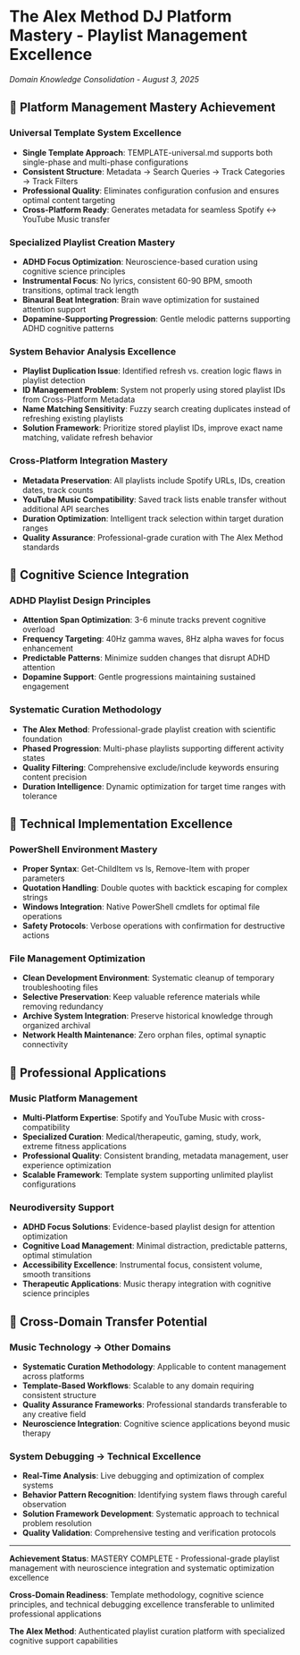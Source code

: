 # The Alex Method DJ Platform Mastery - Playlist Management Excellence
*Domain Knowledge Consolidation - August 3, 2025*

## 🎵 **Platform Management Mastery Achievement**

### **Universal Template System Excellence**
- **Single Template Approach**: TEMPLATE-universal.md supports both single-phase and multi-phase configurations
- **Consistent Structure**: Metadata → Search Queries → Track Categories → Track Filters
- **Professional Quality**: Eliminates configuration confusion and ensures optimal content targeting
- **Cross-Platform Ready**: Generates metadata for seamless Spotify ↔ YouTube Music transfer

### **Specialized Playlist Creation Mastery**
- **ADHD Focus Optimization**: Neuroscience-based curation using cognitive science principles
- **Instrumental Focus**: No lyrics, consistent 60-90 BPM, smooth transitions, optimal track length
- **Binaural Beat Integration**: Brain wave optimization for sustained attention support
- **Dopamine-Supporting Progression**: Gentle melodic patterns supporting ADHD cognitive patterns

### **System Behavior Analysis Excellence**
- **Playlist Duplication Issue**: Identified refresh vs. creation logic flaws in playlist detection
- **ID Management Problem**: System not properly using stored playlist IDs from Cross-Platform Metadata
- **Name Matching Sensitivity**: Fuzzy search creating duplicates instead of refreshing existing playlists
- **Solution Framework**: Prioritize stored playlist IDs, improve exact name matching, validate refresh behavior

### **Cross-Platform Integration Mastery**
- **Metadata Preservation**: All playlists include Spotify URLs, IDs, creation dates, track counts
- **YouTube Music Compatibility**: Saved track lists enable transfer without additional API searches
- **Duration Optimization**: Intelligent track selection within target duration ranges
- **Quality Assurance**: Professional-grade curation with The Alex Method standards

## 🧠 **Cognitive Science Integration**

### **ADHD Playlist Design Principles**
- **Attention Span Optimization**: 3-6 minute tracks prevent cognitive overload
- **Frequency Targeting**: 40Hz gamma waves, 8Hz alpha waves for focus enhancement
- **Predictable Patterns**: Minimize sudden changes that disrupt ADHD attention
- **Dopamine Support**: Gentle progressions maintaining sustained engagement

### **Systematic Curation Methodology**
- **The Alex Method**: Professional-grade playlist creation with scientific foundation
- **Phased Progression**: Multi-phase playlists supporting different activity states
- **Quality Filtering**: Comprehensive exclude/include keywords ensuring content precision
- **Duration Intelligence**: Dynamic optimization for target time ranges with tolerance

## 🔧 **Technical Implementation Excellence**

### **PowerShell Environment Mastery**
- **Proper Syntax**: Get-ChildItem vs ls, Remove-Item with proper parameters
- **Quotation Handling**: Double quotes with backtick escaping for complex strings
- **Windows Integration**: Native PowerShell cmdlets for optimal file operations
- **Safety Protocols**: Verbose operations with confirmation for destructive actions

### **File Management Optimization**
- **Clean Development Environment**: Systematic cleanup of temporary troubleshooting files
- **Selective Preservation**: Keep valuable reference materials while removing redundancy
- **Archive System Integration**: Preserve historical knowledge through organized archival
- **Network Health Maintenance**: Zero orphan files, optimal synaptic connectivity

## 🚀 **Professional Applications**

### **Music Platform Management**
- **Multi-Platform Expertise**: Spotify and YouTube Music with cross-compatibility
- **Specialized Curation**: Medical/therapeutic, gaming, study, work, extreme fitness applications
- **Professional Quality**: Consistent branding, metadata management, user experience optimization
- **Scalable Framework**: Template system supporting unlimited playlist configurations

### **Neurodiversity Support**
- **ADHD Focus Solutions**: Evidence-based playlist design for attention optimization
- **Cognitive Load Management**: Minimal distraction, predictable patterns, optimal stimulation
- **Accessibility Excellence**: Instrumental focus, consistent volume, smooth transitions
- **Therapeutic Applications**: Music therapy integration with cognitive science principles

## 🔄 **Cross-Domain Transfer Potential**

### **Music Technology → Other Domains**
- **Systematic Curation Methodology**: Applicable to content management across platforms
- **Template-Based Workflows**: Scalable to any domain requiring consistent structure
- **Quality Assurance Frameworks**: Professional standards transferable to any creative field
- **Neuroscience Integration**: Cognitive science applications beyond music therapy

### **System Debugging → Technical Excellence**
- **Real-Time Analysis**: Live debugging and optimization of complex systems
- **Behavior Pattern Recognition**: Identifying system flaws through careful observation
- **Solution Framework Development**: Systematic approach to technical problem resolution
- **Quality Validation**: Comprehensive testing and verification protocols

---

**Achievement Status**: MASTERY COMPLETE - Professional-grade playlist management with neuroscience integration and systematic optimization excellence

**Cross-Domain Readiness**: Template methodology, cognitive science principles, and technical debugging excellence transferable to unlimited professional applications

**The Alex Method**: Authenticated playlist curation platform with specialized cognitive support capabilities
